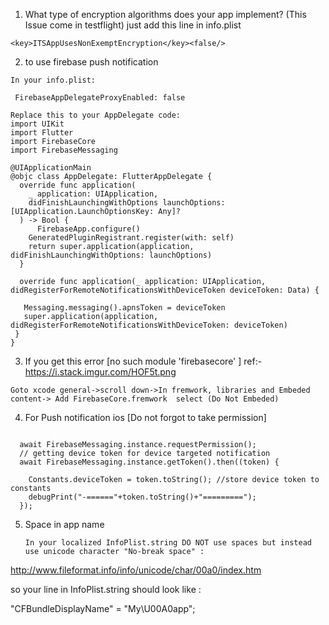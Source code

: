 1. What type of encryption algorithms does your app implement? (This Issue come in testflight)
just add this line in info.plist
```
<key>ITSAppUsesNonExemptEncryption</key><false/>
```

2. to use firebase push notification
```
In your info.plist:

 FirebaseAppDelegateProxyEnabled: false

Replace this to your AppDelegate code:
import UIKit
import Flutter
import FirebaseCore
import FirebaseMessaging

@UIApplicationMain
@objc class AppDelegate: FlutterAppDelegate {
  override func application(
    _ application: UIApplication,
    didFinishLaunchingWithOptions launchOptions: [UIApplication.LaunchOptionsKey: Any]?
  ) -> Bool {
      FirebaseApp.configure()
    GeneratedPluginRegistrant.register(with: self)
    return super.application(application, didFinishLaunchingWithOptions: launchOptions)
  }

  override func application(_ application: UIApplication, didRegisterForRemoteNotificationsWithDeviceToken deviceToken: Data) {

   Messaging.messaging().apnsToken = deviceToken
   super.application(application, didRegisterForRemoteNotificationsWithDeviceToken: deviceToken)
 }
}

```
3. If you get this error [no such module 'firebasecore' ]
 ref:-https://i.stack.imgur.com/HOF5t.png
```
Goto xcode general->scroll down->In fremwork, libraries and Embeded content-> Add FirebaseCore.fremwork  select (Do Not Embeded)
```



4. For Push notification ios [Do not forgot to take permission]
```

  await FirebaseMessaging.instance.requestPermission();
  // getting device token for device targeted notification
  await FirebaseMessaging.instance.getToken().then((token) {
    
    Constants.deviceToken = token.toString(); //store device token to constants
    debugPrint("-======"+token.toString()+"=========");
  });
```

5. Space in app name
   ```
   In your localized InfoPlist.string DO NOT use spaces but instead use unicode character "No-break space" :

http://www.fileformat.info/info/unicode/char/00a0/index.htm

so your line in InfoPlist.string should look like :

"CFBundleDisplayName" = "My\U00A0app";
   ```
